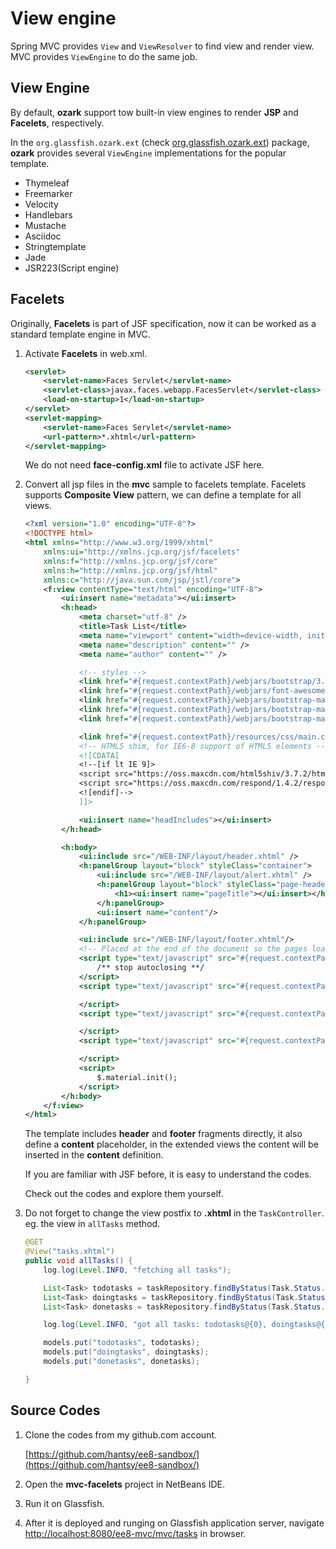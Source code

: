 # View engine

Spring MVC provides `View` and `ViewResolver` to find view and render view. MVC provides `ViewEngine` to do the same job.


## View Engine 

By default, **ozark** support tow built-in view engines to render **JSP** and **Facelets**, respectively.

In the `org.glassfish.ozark.ext` (check [org.glassfish.ozark.ext](http://mvnrepository.com/search?q=org.glassfish.ozark.ext)) package, **ozark** provides several `ViewEngine` implementations for the popular template.

* Thymeleaf
* Freemarker
* Velocity
* Handlebars
* Mustache
* Asciidoc
* Stringtemplate
* Jade 
* JSR223(Script engine)

## Facelets

Originally, **Facelets** is part of JSF specification, now it can be worked as a standard template engine in MVC.

1. Activate **Facelets** in web.xml.

	```xml
	<servlet>
		<servlet-name>Faces Servlet</servlet-name>
		<servlet-class>javax.faces.webapp.FacesServlet</servlet-class>
		<load-on-startup>1</load-on-startup>
	</servlet>
	<servlet-mapping>
		<servlet-name>Faces Servlet</servlet-name>
		<url-pattern>*.xhtml</url-pattern>
	</servlet-mapping>
	```	

   We do not need **face-config.xml** file to activate JSF here.
   
2. Convert all jsp files in the **mvc** sample to facelets template. Facelets supports **Composite View** pattern, we can define a template for all views.

	```xml
	<?xml version="1.0" encoding="UTF-8"?>
	<!DOCTYPE html>
	<html xmlns="http://www.w3.org/1999/xhtml"
		xmlns:ui="http://xmlns.jcp.org/jsf/facelets"
		xmlns:f="http://xmlns.jcp.org/jsf/core"
		xmlns:h="http://xmlns.jcp.org/jsf/html"
		xmlns:c="http://java.sun.com/jsp/jstl/core">
		<f:view contentType="text/html" encoding="UTF-8">
			<ui:insert name="metadata"></ui:insert>
			<h:head>
				<meta charset="utf-8" />
				<title>Task List</title>
				<meta name="viewport" content="width=device-width, initial-scale=1.0" />
				<meta name="description" content="" />
				<meta name="author" content="" />

				<!-- styles -->
				<link href="#{request.contextPath}/webjars/bootstrap/3.3.5/css/bootstrap.min.css" rel="stylesheet" />
				<link href="#{request.contextPath}/webjars/font-awesome/4.3.0/css/font-awesome.min.css" rel="stylesheet" />
				<link href="#{request.contextPath}/webjars/bootstrap-material-design/0.3.0/css/material.min.css" rel="stylesheet"/>
				<link href="#{request.contextPath}/webjars/bootstrap-material-design/0.3.0/css/ripples.min.css" rel="stylesheet"/>
				<link href="#{request.contextPath}/webjars/bootstrap-material-design/0.3.0/css/roboto.min.css" rel="stylesheet"/>

				<link href="#{request.contextPath}/resources/css/main.css" rel="stylesheet" />
				<!-- HTML5 shim, for IE6-8 support of HTML5 elements -->
				<![CDATA[
				<!--[if lt IE 9]>
				<script src="https://oss.maxcdn.com/html5shiv/3.7.2/html5shiv.min.js"></script>
				<script src="https://oss.maxcdn.com/respond/1.4.2/respond.min.js"></script>
				<![endif]-->
				]]>

				<ui:insert name="headIncludes"></ui:insert>
			</h:head>

			<h:body>
				<ui:include src="/WEB-INF/layout/header.xhtml" />
				<h:panelGroup layout="block" styleClass="container">
					<ui:include src="/WEB-INF/layout/alert.xhtml" />
					<h:panelGroup layout="block" styleClass="page-header">
						<h1><ui:insert name="pageTitle"></ui:insert></h1>
					</h:panelGroup>
					<ui:insert name="content"/>
				</h:panelGroup>

				<ui:include src="/WEB-INF/layout/footer.xhtml"/>
				<!-- Placed at the end of the document so the pages load faster -->
				<script type="text/javascript" src="#{request.contextPath}/webjars/jquery/2.1.3/jquery.min.js">
					/** stop autoclosing **/
				</script>
				<script type="text/javascript" src="#{request.contextPath}/webjars/bootstrap/3.3.5/js/bootstrap.min.js">

				</script>
				<script type="text/javascript" src="#{request.contextPath}/webjars/bootstrap-material-design/0.3.0/js/material.min.js">

				</script>
				<script type="text/javascript" src="#{request.contextPath}/webjars/bootstrap-material-design/0.3.0/js/ripples.min.js">

				</script>
				<script>
					$.material.init();
				</script>
			</h:body>
		</f:view>
	</html>
	```	

   The template includes **header** and **footer** fragments directly, it also define a **content** placeholder, in the extended views the content will be inserted in the **content** definition. 

   If you are familiar with JSF before, it is easy to understand the codes.
   
   Check out the codes and explore them yourself.
  
3. Do not forget to change the view postfix to **.xhtml** in the `TaskController`. eg. the view in  `allTasks` method.

	```java
	@GET
	@View("tasks.xhtml")
	public void allTasks() {
		log.log(Level.INFO, "fetching all tasks");

		List<Task> todotasks = taskRepository.findByStatus(Task.Status.TODO);
		List<Task> doingtasks = taskRepository.findByStatus(Task.Status.DOING);
		List<Task> donetasks = taskRepository.findByStatus(Task.Status.DONE);

		log.log(Level.INFO, "got all tasks: todotasks@{0}, doingtasks@{1}, donetasks@{2}", new Object[]{todotasks.size(), doingtasks.size(), donetasks.size()});

		models.put("todotasks", todotasks);
		models.put("doingtasks", doingtasks);
		models.put("donetasks", donetasks);

	} 
	```	
  
## Source Codes

1. Clone the codes from my github.com account.

    [https://github.com/hantsy/ee8-sandbox/](https://github.com/hantsy/ee8-sandbox/)
	
2. Open the **mvc-facelets** project in NetBeans IDE.
3. Run it on Glassfish.
4. After it is deployed and runging on Glassfish application server, navigate [http://localhost:8080/ee8-mvc/mvc/tasks](http://localhost:8080/ee8-mvc/mvc/tasks) in browser.

